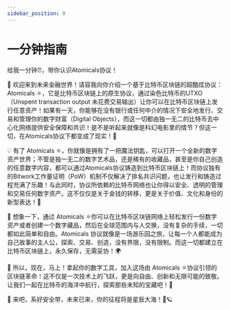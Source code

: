 ```yaml
---
sidebar_position: 0
---
```


# 一分钟指南

给我一分钟⏰，带你认识Atomicals协议！

🚀 欢迎来到未来金融世界！请容我向你介绍一个基于比特币区块链的超酷炫协议：Atomicals ⚛️，它是比特币区块链上的原生协议，通过染色比特币的UTXO（Unspent transaction output 未花费交易输出）让你可以在比特币区块链上发行任意资产！如果有一天，你能够在没有银行或任何中介的情况下安全地发行、交易和管理你的数字财富（Digital Objects），而这一切都由独一无二的比特币去中心化网络提供安全保障和共识！是不是听起来就像是科幻电影里的情节？但这一切，在Atomicals协议下都变成了现实！🌈

💡 有了 Atomicals ⚛️，你就像是拥有了一把魔法钥匙，可以打开一个全新的数字资产世界；不管是独一无二的数字艺术品，还是稀有的收藏品，甚至是你自己创造的任意数字内容，都可以通过Atomicals协议铸造到比特币区块链上！而协议独有的Bitwork工作量证明（PoW）机制不仅解决了排名共识问题，也让发行和铸造过程充满了乐趣！与此同时，协议所依赖的比特币网络也让你得以安全、透明的管理和交易任何数字资产。这不仅仅是关于金钱的转移，更是关于价值、文化和身份的新型表达！🎨

🎢 想象一下，通过 Atomicals ⚛️你可以在比特币区块链网络上轻松发行一份数字资产或者创建一个数字藏品，然后在全球范围内与人交换，没有复杂的手续，一切都如此简单和自由。Atomicals 协议就像是一场游乐园之旅，让每一个人都能成为自己故事的主人公，探索、交易、创造，没有界限，没有限制。而这一切都建立在比特币区块链上，永久保存，无需妥协！🌍

🎉 所以，现在，马上！拿起你的数字工具，加入这场由 Atomicals ⚛️协议引领的区块链革命！这不仅是一次技术上的飞跃，更是向自由、创新和无限可能的致敬。让我们一起在比特币的海洋中航行，探索那些未知的宝藏吧！🚢

🌌 来吧，系好安全带，未来已来，你的征程将是星辰大海！🚀🪐
